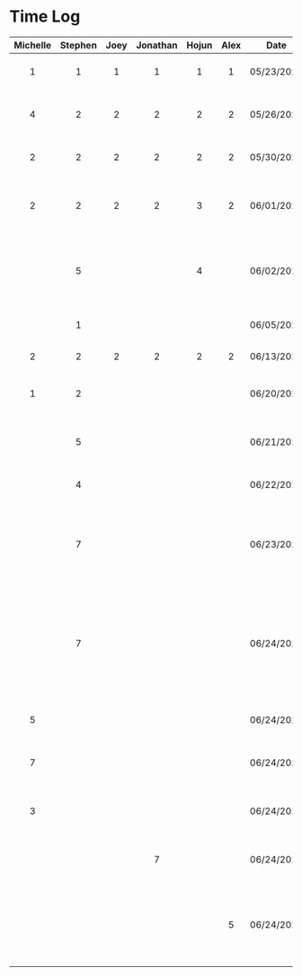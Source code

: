 # Time Log
|Michelle|Stephen|Joey |Jonathan|Hojun|Alex |Date |Task|
|:------:|:-----:|:---:|:------:|:---:|:---:|:---:|:---|
|1       |1      |1    |1       |1    |1    |05/23/2023|Meeting to discuss project ideas|
|4       |2      |2    |2       |2    |2    |05/26/2023|Worked on project proposal presentation|
|2       |2      |2    |2       |2    |2    |05/30/2023|Meeting to discuss new project ideas|
|2       |2      |2    |2       |3    |2    |06/01/2023|Worked on project proposal document and mockups|
|        |5      |     |        |4    |     |06/02/2023|Worked on mockups and finalized project proposal document|
|        |1      |     |        |     |     |06/05/2023|Created new android studio project|
|2       |2      |2    |2       |2    |2    |06/13/2023|Worked on deliverable 2|
|1       |2      |     |        |     |     |06/20/2023|Reorganized and cleaned up project files|
|        |5      |     |        |     |     |06/21/2023|Created expenses page activity UI|
|        |4      |     |        |     |     |06/22/2023|Created new expense page activity UI|
|        |7      |     |        |     |     |06/23/2023|Connected firebase, added expense page functionality, refactored code|
|        |7      |     |        |     |     |06/24/2023|Created register page, added login and register authentication functionality, changed activities to fragments for navigation|
|5        |       |     |       |     |     |06/24/2023|Created login page and home page UI|
|7        |       |     |       |     |     |06/24/2023|Created trips page functionality and UI|
|3        |       |     |       |     |     |06/24/2023|Created add new trip functionality and UI|
|        |       |     |7       |     |     |06/24/2023|Created profile page and profile edit page UI|
|        |       |     |        |     |5    |06/24/2023|Worked on Maps, Hamburger Navigation and refactored some code|
